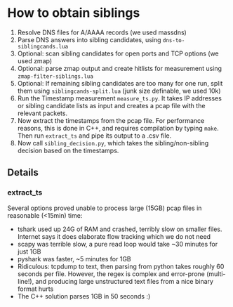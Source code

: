 # How to obtain siblings

1. Resolve DNS files for A/AAAA records (we used massdns)
2. Parse DNS answers into sibling candidates, using `dns-to-siblingcands.lua`
3. Optional: scan sibling candidates for open ports and TCP options (we used zmap)
4. Optional: parse zmap output and create hitlists for measurement using `zmap-filter-siblings.lua`
5. Optional: If remaining sibling candidates are too many for one run, split them using `siblingcands-split.lua` (junk size definable, we used 10k)
6. Run the Timestamp measurement `measure_ts.py`. It takes IP addresses or sibling candidate lists as input and creates a pcap file with the relevant packets.
7. Now extract the timestamps from the pcap file. For performance reasons, this is done in C++, and requires compilation by typing `make`. Then run `extract_ts` and pipe its output to a .csv file.
8. Now call `sibling_decision.py`, which takes the sibling/non-sibling decision based on the timestamps.


## Details

### extract_ts

Several options proved unable to process large (15GB) pcap files in reasonable (<15min) time:
 * tshark used up 24G of RAM and crashed, terribly slow on smaller files. Internet says it does elaborate flow tracking which we do not need
 * scapy was terrible slow, a pure read loop would take ~30 minutes for just 1GB
 * pyshark was faster, ~5 minutes for 1GB
 * Ridiculous: tcpdump to text, then parsing from python takes roughly 60 seconds per file. However, the regex is complex and error-prone (multi-line!), and producing large unstructured text files from a nice binary format hurts
 * The C++ solution parses 1GB in 50 seconds :)
